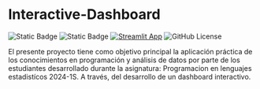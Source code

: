 # Interactive-Dashboard
![Static Badge](https://img.shields.io/badge/Python-3.12.1-blue?logo=python)
![Static Badge](https://img.shields.io/badge/streamlit-1.31.1-red?logo=streamlit)
[![Streamlit App](https://static.streamlit.io/badges/streamlit_badge_black_white.svg)](https://dashboard-unal-sede-delapaz.streamlit.app/)
![GitHub License](https://img.shields.io/github/license/HectorVR-Dev/InteractiveDashboardForEDA)

El presente proyecto tiene como objetivo principal la aplicación práctica de los conocimientos en programación y análisis de datos por parte de los estudiantes desarrollado durante la asignatura: Programacion en lenguajes estadistícos 2024-1S. A través, del desarrollo de un dashboard interactivo.
